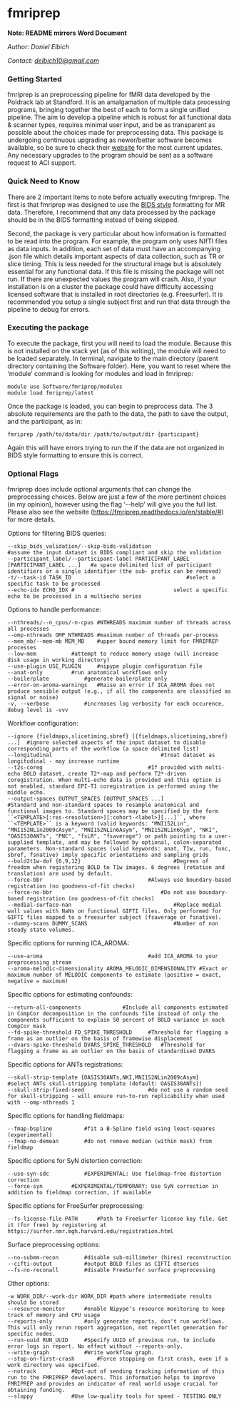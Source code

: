 ﻿# fmriprep
**Note: README mirrors Word Document**

*Author: Daniel Elbich*

*Contact: delbich10@gmail.com*

### Getting Started

fmriprep is an preprocessing pipeline for fMRI data developed by the Poldrack lab at Standford. It is an amalgamation of multiple data processing programs, bringing together the best of each to form a single unified pipeline. The aim to develop a pipeline which is robust for all functional data & scanner types, requires minimal user input, and be as transparent as possible about the choices made for preprocessing data. This package is undergoing continuous upgrading as newer/better software becomes available, so be sure to check their [website](https://fmriprep.readthedocs.io/en/stable/#) for the most current updates. Any necessary upgrades to the program should be sent as a software request to ACI support.

### Quick Need to Know

There are 2 important items to note before actually executing fmriprep. The first is that fmriprep was designed to use the [BIDS style](https://bids.neuroimaging.io/) formatting for MR data. Therefore, I recommend that any data processed by the package should be in the BIDS formatting instead of being skipped.

Second, the package is very particular about how information is formatted to be read into the program. For example, the program only uses NIfTI files as data inputs. In addition, each set of data must have an accompanying .json file which details important aspects of data collection, such as TR or slice timing. This is less needed for the structural image but is absolutely essential for any functional data. If this file is missing the package will not run. If there are unexpected values the program will crash. Also, if your installation is on a cluster the package could have difficulty accessing licensed software that is installed in root directories (e.g. Freesurfer). It is recommended you setup a single subject first and run that data through the pipeline to debug for errors. 

### Executing the package

To execute the package, first you will need to load the module. Because this is not installed on the stack yet (as of this writing), the module will need to be loaded separately. In terminal, navigate to the main directory (parent directory containing the Software folder). Here, you want to reset where the ‘module’ command is looking for modules and load in fmriprep:

```
module use Software/fmriprep/modules
module load fmriprep/latest
```

Once the package is loaded, you can begin to preprocess data. The 3 absolute requirements are the path to the data, the path to save the output, and the participant, as in:

```fmriprep /path/to/data/dir /path/to/output/dir {participant}```

Again this will have errors trying to run the if the data are not organized in BIDS style formatting to ensure this is correct.


### Optional Flags

fmriprep does include optional arguments that can change the preprocessing choices. Below are just a few of the more pertinent choices (in my opinion), however using the flag ‘--help’ will give you the full list. Please also see the website (https://fmriprep.readthedocs.io/en/stable/#) for more details.

Options for filtering BIDS queries:
```
--skip_bids_validation/--skip-bids-validation						#assume the input dataset is BIDS compliant and skip the validation
--participant_label/--participant-label PARTICIPANT_LABEL [PARTICIPANT_LABEL ...]	#a space delimited list of participant identifiers or a single identifier (the sub- prefix can be removed)
-t/--task-id TASK_ID									#select a specific task to be processed
--echo-idx ECHO_IDX	#								select a specific echo to be processed in a multiecho series
```

Options to handle performance:
```
--nthreads/--n_cpus/-n-cpus	#NTHREADS maximum number of threads across all processes
--omp-nthreads OMP_NTHREADS	#maximum number of threads per-process
--mem_mb/--mem-mb MEM_MB	#upper bound memory limit for FMRIPREP processes
--low-mem			#attempt to reduce memory usage (will increase disk usage in working directory)
--use-plugin USE_PLUGIN		#nipype plugin configuration file
--anat-only			#run anatomical workflows only
--boilerplate			#generate boilerplate only
--error-on-aroma-warnings	#Raise an error if ICA_AROMA does not produce sensible output (e.g., if all the components are classified as signal or noise)
-v, --verbose			#increases log verbosity for each occurence, debug level is -vvv
```

Workflow configuration:
```
--ignore {fieldmaps,slicetiming,sbref} [{fieldmaps,slicetiming,sbref} ...]	#ignore selected aspects of the input dataset to disable corresponding parts of the workflow (a space delimited list)
--longitudinal									#treat dataset as longitudinal - may increase runtime
--t2s-coreg									#If provided with multi-echo BOLD dataset, create T2*-map and perform T2*-driven coregistration. When multi-echo data is provided and this option is not enabled, standard EPI-T1 coregistration is performed using the middle echo.
--output-spaces OUTPUT_SPACES [OUTPUT_SPACES ...]				#Standard and non-standard spaces to resample anatomical and functional images to. Standard spaces may be specified by the form ``<TEMPLATE>[:res-<resolution>][:cohort-<label>][...]``, where ``<TEMPLATE>`` is a keyword (valid keywords: "MNI152Lin", "MNI152NLin2009cAsym", "MNI152NLin6Asym", "MNI152NLin6Sym", "NKI", "OASIS30ANTs", "PNC", "fsLR", "fsaverage") or path pointing to a user-supplied template, and may be followed by optional, colon-separated parameters. Non-standard spaces (valid keywords: anat, T1w, run, func, sbref, fsnative) imply specific orientations and sampling grids
--bold2t1w-dof {6,9,12}								#Degrees of freedom when registering BOLD to T1w images. 6 degrees (rotation and translation) are used by default.
--force-bbr									#Always use boundary-based registration (no goodness-of-fit checks)
--force-no-bbr									#Do not use boundary-based registration (no goodness-of-fit checks)
--medial-surface-nan								#Replace medial wall values with NaNs on functional GIFTI files. Only performed for GIFTI files mapped to a freesurfer subject (fsaverage or fsnative).
--dummy-scans DUMMY_SCANS							#Number of non steady state volumes.
```

Specific options for running ICA_AROMA:
```
--use-aroma           						#add ICA_AROMA to your preprocessing stream
--aroma-melodic-dimensionality AROMA_MELODIC_DIMENSIONALITY	#Exact or maximum number of MELODIC components to estimate (positive = exact, negative = maximum)
```

Specific options for estimating confounds:
```
--return-all-components				#Include all components estimated in CompCor decomposition in the confounds file instead of only the components sufficient to explain 50 percent of BOLD variance in each CompCor mask
--fd-spike-threshold FD_SPIKE_THRESHOLD		#Threshold for flagging a frame as an outlier on the basis of framewise displacement
--dvars-spike-threshold DVARS_SPIKE_THRESHOLD	#Threshold for flagging a frame as an outlier on the basis of standardised DVARS
```

Specific options for ANTs registrations:
```
--skull-strip-template {OASIS30ANTs,NKI,MNI152NLin2009cAsym}	#select ANTs skull-stripping template (default: OASIS30ANTs))
--skull-strip-fixed-seed					#do not use a random seed for skull-stripping - will ensure run-to-run replicability when used with --omp-nthreads 1
```

Specific options for handling fieldmaps:
```
--fmap-bspline			#fit a B-Spline field using least-squares (experimental)
--fmap-no-demean		#do not remove median (within mask) from fieldmap
```

Specific options for SyN distortion correction:
```
--use-syn-sdc			#EXPERIMENTAL: Use fieldmap-free distortion correction
--force-syn			#EXPERIMENTAL/TEMPORARY: Use SyN correction in addition to fieldmap correction, if available
```

Specific options for FreeSurfer preprocessing:
```
--fs-license-file PATH		#Path to FreeSurfer license key file. Get it (for free) by registering at https://surfer.nmr.mgh.harvard.edu/registration.html
```

Surface preprocessing options:
```
--no-submm-recon		#disable sub-millimeter (hires) reconstruction
--cifti-output			#output BOLD files as CIFTI dtseries
--fs-no-reconall		#disable FreeSurfer surface preprocessing
```

Other options:
```
-w WORK_DIR/--work-dir WORK_DIR	#path where intermediate results should be stored
--resource-monitor		#enable Nipype's resource monitoring to keep track of memory and CPU usage
--reports-only			#only generate reports, don't run workflows. This will only rerun report aggregation, not reportlet generation for specific nodes.
--run-uuid RUN_UUID		#Specify UUID of previous run, to include error logs in report. No effect without --reports-only.
--write-graph			#Write workflow graph.
--stop-on-first-crash		#Force stopping on first crash, even if a work directory was specified.
--notrack			#Opt-out of sending tracking information of this run to the FMRIPREP developers. This information helps to improve FMRIPREP and provides an indicator of real world usage crucial for obtaining funding.
--sloppy			#Use low-quality tools for speed - TESTING ONLY
```
